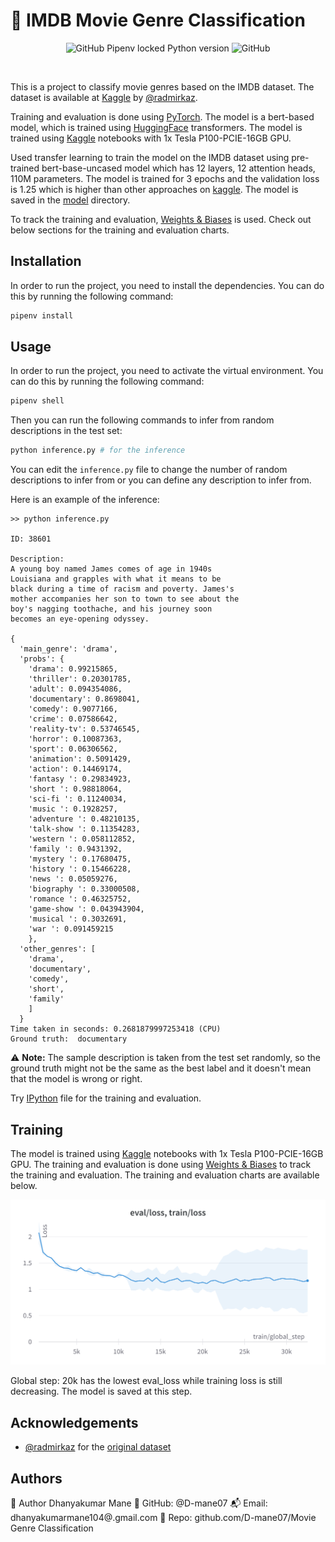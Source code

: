 # :movie_camera: IMDB Movie Genre Classification

<div align="center">

![GitHub Pipenv locked Python version](https://img.shields.io/github/pipenv/locked/python-version/iboraham/imdb-genre-classification?style=for-the-badge&logo=appveyor) ![GitHub](https://img.shields.io/github/license/iboraham/imdb-genre-classification?style=for-the-badge&logo=appveyor)

</div>

<br>

This is a project to classify movie genres based on the IMDB dataset. The dataset is available at [Kaggle](https://www.kaggle.com/datasets/hijest/genre-classification-dataset-imdb) by [@radmirkaz](https://www.kaggle.com/hijest).

Training and evaluation is done using [PyTorch](https://pytorch.org/). The model is a bert-based model, which is trained using [HuggingFace](https://huggingface.co/) transformers. The model is trained using [Kaggle](https://www.kaggle.com/) notebooks with 1x Tesla P100-PCIE-16GB GPU.

Used transfer learning to train the model on the IMDB dataset using pre-trained bert-base-uncased model which has 12 layers, 12 attention heads, 110M parameters. The model is trained for 3 epochs and the validation loss is 1.25 which is higher than other approaches on [kaggle](https://www.kaggle.com/datasets/hijest/genre-classification-dataset-imdb/code). The model is saved in the [model](./model) directory.

To track the training and evaluation, [Weights & Biases](https://wandb.ai/) is used. Check out below sections for the training and evaluation charts.

## Installation

In order to run the project, you need to install the dependencies. You can do this by running the following command:

```bash
pipenv install
```

## Usage

In order to run the project, you need to activate the virtual environment. You can do this by running the following command:

```bash
pipenv shell
```

Then you can run the following commands to infer from random descriptions in the test set:

```bash
python inference.py # for the inference
```

You can edit the `inference.py` file to change the number of random descriptions to infer from or you can define any description to infer from.

Here is an example of the inference:

```
>> python inference.py

ID: 38601

Description:
A young boy named James comes of age in 1940s
Louisiana and grapples with what it means to be
black during a time of racism and poverty. James's
mother accompanies her son to town to see about the
boy's nagging toothache, and his journey soon
becomes an eye-opening odyssey.

{
  'main_genre': 'drama',
  'probs': {
    'drama': 0.99215865,
    'thriller': 0.20301785,
    'adult': 0.094354086,
    'documentary': 0.8698041,
    'comedy': 0.9077166,
    'crime': 0.07586642,
    'reality-tv': 0.53746545,
    'horror': 0.10087363,
    'sport': 0.06306562,
    'animation': 0.5091429,
    'action': 0.14469174,
    'fantasy ': 0.29834923,
    'short ': 0.98818064,
    'sci-fi ': 0.11240034,
    'music ': 0.1928257,
    'adventure ': 0.48210135,
    'talk-show ': 0.11354283,
    'western ': 0.058112852,
    'family ': 0.9431392,
    'mystery ': 0.17680475,
    'history ': 0.15466228,
    'news ': 0.05059276,
    'biography ': 0.33000508,
    'romance ': 0.46325752,
    'game-show ': 0.043943904,
    'musical ': 0.3032691,
    'war ': 0.091459215
    },
  'other_genres': [
    'drama',
    'documentary',
    'comedy',
    'short',
    'family'
    ]
  }
Time taken in seconds: 0.2681879997253418 (CPU)
Ground truth:  documentary
```

:warning: **Note:** The sample description is taken from the test set randomly, so the ground truth might not be the same as the best label and it doesn't mean that the model is wrong or right.

Try [IPython](./docs/kaggle_train.ipynb) file for the training and evaluation.

## Training

The model is trained using [Kaggle](https://www.kaggle.com/) notebooks with 1x Tesla P100-PCIE-16GB GPU. The training and evaluation is done using [Weights & Biases](https://wandb.ai/) to track the training and evaluation. The training and evaluation charts are available below.

![Loss](./docs/loss.png)

Global step: 20k has the lowest eval_loss while training loss is still decreasing. The model is saved at this step.

## Acknowledgements

- [@radmirkaz](https://www.kaggle.com/hijest) for the [original dataset](https://www.kaggle.com/datasets/hijest/genre-classification-dataset-imdb)

## Authors

👤 Author
Dhanyakumar Mane
📎 GitHub: @D-mane07
📬 Email: dhanyakumarmane104@.gmail.com
🔗 Repo: github.com/D-mane07/Movie Genre Classification
